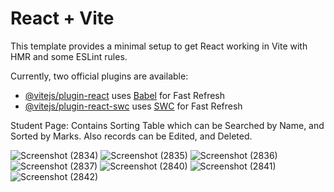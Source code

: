 # React + Vite

This template provides a minimal setup to get React working in Vite with HMR and some ESLint rules.

Currently, two official plugins are available:

- [@vitejs/plugin-react](https://github.com/vitejs/vite-plugin-react/blob/main/packages/plugin-react/README.md) uses [Babel](https://babeljs.io/) for Fast Refresh
- [@vitejs/plugin-react-swc](https://github.com/vitejs/vite-plugin-react-swc) uses [SWC](https://swc.rs/) for Fast Refresh

Student Page:
  Contains Sorting Table which can be Searched by Name, and Sorted by Marks.
  Also records can be Edited, and Deleted.


![Screenshot (2834)](https://github.com/kowsika-0719/Sorting_Searching/assets/126934457/866516f9-1aad-44e1-a183-87726e7f113f)
![Screenshot (2835)](https://github.com/kowsika-0719/Sorting_Searching/assets/126934457/b7d65f92-fb1f-4934-8c2b-d29819e3e2f6)
![Screenshot (2836)](https://github.com/kowsika-0719/Sorting_Searching/assets/126934457/2d0de425-0066-4332-a8ec-80430919bf10)
![Screenshot (2837)](https://github.com/kowsika-0719/Sorting_Searching/assets/126934457/7c72d8e0-6b68-4407-b33e-d6e3a7e5c8bf)
![Screenshot (2840)](https://github.com/kowsika-0719/Sorting_Searching/assets/126934457/fdb4a212-9f08-4ec7-98ca-09af5a63654f)
![Screenshot (2841)](https://github.com/kowsika-0719/Sorting_Searching/assets/126934457/e8a6ad6c-e26b-4433-a224-8a080035799a)
![Screenshot (2842)](https://github.com/kowsika-0719/Sorting_Searching/assets/126934457/69b51766-073f-4857-9d5a-7bda475e52b2)
